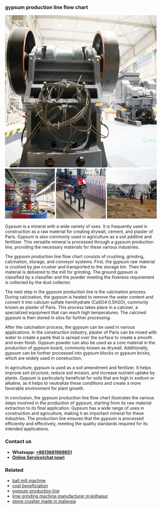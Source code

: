 <h3>gypsum production line flow chart</h3><img src='1708332888.jpg' alt=''><p>Gypsum is a mineral with a wide variety of uses. It is frequently used in construction as a raw material for creating drywall, cement, and plaster of Paris. Gypsum is also commonly used in agriculture as a soil additive and fertilizer. This versatile mineral is processed through a gypsum production line, providing the necessary materials for these various industries.</p><p>The gypsum production line flow chart consists of crushing, grinding, calcination, storage, and conveyor systems. First, the gypsum raw material is crushed by jaw crusher and transported to the storage bin. Then the material is delivered to the mill for grinding. The ground gypsum is classified by a classifier and the powder meeting the fineness requirement is collected by the dust collector.</p><p>The next step in the gypsum production line is the calcination process. During calcination, the gypsum is heated to remove the water content and convert it into calcium sulfate hemihydrate (CaSO4·0.5H2O), commonly known as plaster of Paris. This process takes place in a calciner, a specialized equipment that can reach high temperatures. The calcined gypsum is then stored in silos for further processing.</p><p>After the calcination process, the gypsum can be used in various applications. In the construction industry, plaster of Paris can be mixed with water to create a paste that is spread over the surface to create a smooth and even finish. Gypsum powder can also be used as a core material in the production of gypsum board, commonly known as drywall. Additionally, gypsum can be further processed into gypsum blocks or gypsum bricks, which are widely used in construction.</p><p>In agriculture, gypsum is used as a soil amendment and fertilizer. It helps improve soil structure, reduce soil erosion, and increase nutrient uptake by plants. Gypsum is particularly beneficial for soils that are high in sodium or alkaline, as it helps to neutralize these conditions and create a more favorable environment for plant growth.</p><p>In conclusion, the gypsum production line flow chart illustrates the various steps involved in the production of gypsum, starting from its raw material extraction to its final application. Gypsum has a wide range of uses in construction and agriculture, making it an important mineral for these industries. The production line ensures that the gypsum is processed efficiently and effectively, meeting the quality standards required for its intended applications.</p><h3>Contact us</h3><ul><li><strong>Whatsapp:&nbsp;<a href="https://wa.me/8613661969651">+8613661969651</a></strong></li><li><a href="https://swt.shibang-china.com/?git&amp;zhl&amp;gypsum production line flow chart"><strong>Online Service(chat now)</strong></a></li></ul><h3>Related</h3><ul><li><a href='ball mill machine.md'>ball mill machine</a></li><li><a href='coal beneficiation.md'>coal beneficiation</a></li><li><a href='gypsum production line.md'>gypsum production line</a></li><li><a href='lime grinding machine manufacturer in kolhapur.md'>lime grinding machine manufacturer in kolhapur</a></li><li><a href='stone crusher made in malaysia.md'>stone crusher made in malaysia</a></li></ul>